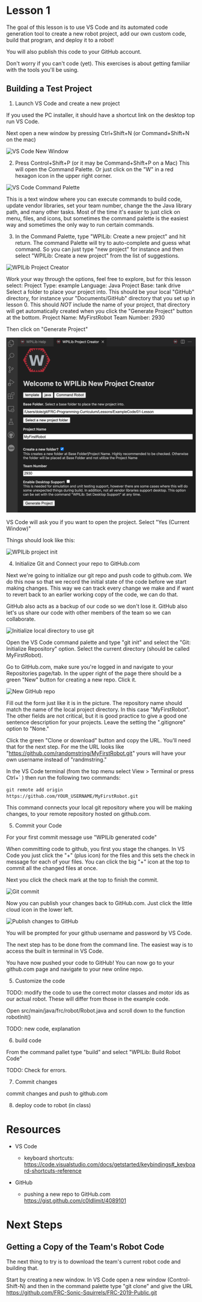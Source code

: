 # Lesson 1

The goal of this lesson is to use VS Code and its automated code
generation tool to create a new robot project, add our own custom
code, build that program, and deploy it to a robot!

You will also publish this code to your GitHub account.

Don't worry if you can't code (yet). This exercises is about getting
familiar with the tools you'll be using.

## Building a Test Project

1. Launch VS Code and create a new project

If you used the PC installer, it should have a shortcut link on the desktop top run VS Code.

Next open a new window by pressing Ctrl+Shift+N (or Command+Shift+N on the mac)

![VS Code New Window](https://raw.githubusercontent.com/randomstring/FRC-Programming-Curriculum/master/Lessons/imgs/VSCode_New_Window.png)

2. Press Control+Shift+P (or it may be Command+Shift+P on a Mac) This will open the Command Palette. Or just click on the "W" in a red hexagon icon in the upper right corner.

![VS Code Command Palette](https://raw.githubusercontent.com/randomstring/FRC-Programming-Curriculum/master/Lessons/imgs/Command_Palette.png)

This is a text window where you can execute commands to build code, update vendor libraries, set your team number, change the the Java library path, and many other tasks. Most of the time it's easier to just click on menu, files, and icons, but sometimes the command palette is the easiest way and sometimes the only way to run certain commands.

3. In the Command Palette, type "WPILib: Create a new project" and hit return.
   The command Palette will try to auto-complete and guess what command. So you can just type "new project" for instance and then select "WPILib: Create a new project" from the list of suggestions.

![WPILib Project Creator](https://raw.githubusercontent.com/randomstring/FRC-Programming-Curriculum/master/Lessons/imgs/WPILib_Project_Creator.png)

Work your way through the options, feel free to explore, but for this lesson select:
  Project Type: example
  Language: Java
  Project Base: tank drive
  Select a folder to place your project into. This should be your local "GitHub" directory, for instance your "Documents/GitHub" directory that you set up in lesson 0. This should *NOT* include the name of your project, that directory will get automatically created when you click the "Generate Project" button at the bottom.
  Project Name: MyFirstRobot
  Team Number: 2930
  
  Then click on "Generate Project"

![WPILib New Project](https://raw.githubusercontent.com/randomstring/FRC-Programming-Curriculum/master/Lessons/imgs/WPILib_New_Project.png)

VS Code will ask you if you want to open the project. Select "Yes (Current Window)"

Things should look like this:

![WPILib project init](https://raw.githubusercontent.com/randomstring/FRC-Programming-Curriculum/master/Lessons/imgs/WPILib_init.png)

4. Initialize Git and Connect your repo to GitHub.com

Next we're going to initialize our git repo and push code to github.com. We do this now so that we record the initial state of the code before we start making changes. This way we can track every change we make and if want to revert back to an earlier working copy of the code, we can do that.

GitHub also acts as a backup of our code so we don't lose it. GitHub also let's us share our code with other members of the team so we can collaborate.

![Initialize local directory to use git](https://raw.githubusercontent.com/randomstring/FRC-Programming-Curriculum/master/Lessons/imgs/Git_init.png)

Open the VS Code command palette and type "git init" and select the "Git: Initialize Repository" option. Select the current directory (should be called MyFirstRobot).

Go to GitHub.com, make sure you're logged in and navigate to your Repositories page/tab. In the upper right of the page there should be a green "New" button for creating a new repo. Click it.

![New GitHub repo](https://raw.githubusercontent.com/randomstring/FRC-Programming-Curriculum/master/Lessons/imgs/GitHub_new_repo.png)

Fill out the form just like it is in the picture. The repository name should match the name of the local project directory. In this case "MyFirstRobot". The other fields are not critical, but it is good practice to give a good one sentence description for your projects. Leave the setting the ".gitignore" option to "None."

Click the green "Clone or download" button and copy the URL. You'll need that for the next step. For me the URL looks like "https://github.com/randomstring/MyFirstRobot.git" yours will have your own username instead of "randmstring." 


In the VS Code terminal (from the top menu select View > Terminal or press Ctrl+` ) then run the following two commands:

`
git remote add origin https://github.com/YOUR_USERNAME/MyFirstRobot.git
`

This command connects your local git repository where you will be making changes, to your remote repository hosted on github.com. 

5. Commit your Code


For your first commit message use "WPILib generated code"

When committing code to github, you first you stage the changes. In VS Code you just click the "+" (plus icon) for the files and this sets the check in message for each of your files. You can click the big "+" icon at the top to commit all the changed files at once. 

Next you click the check mark at the top to finish the commit. 

![Git commit](https://raw.githubusercontent.com/randomstring/FRC-Programming-Curriculum/master/Lessons/imgs/VSCode_git_commit.png)

Now you can publish your changes back to GitHub.com. Just click the little cloud icon in the lower left.

![Publish changes to GitHub](https://raw.githubusercontent.com/randomstring/FRC-Programming-Curriculum/master/Lessons/imgs/VSCode_git_publish.png)

You will be prompted for your github username and password by VS Code.

The next step has to be done from the command line. The easiest way is to access the built in terminal in VS Code.


You have now pushed your code to GitHub! You can now go to your
github.com page and navigate to your new online repo.

5. Customize the code

TODO: modify the code to use the correct motor classes and motor ids as our actual robot. These will differ from those in the example code.

Open src/main/java/frc/robot/Robot.java and scroll down to the function robotInit()

TODO: new code, explanation

6. build code

From the command pallet type "build" and select "WPILib: Build Robot Code"

TODO: Check for errors. 

7. Commit changes

commit changes and push to github.com

8. deploy code to robot (in class)


# Resources

 - VS Code
   + keyboard shortcuts: https://code.visualstudio.com/docs/getstarted/keybindings#_keyboard-shortcuts-reference

 - GitHub
   + pushing a new repo to GitHub.com https://gist.github.com/c0ldlimit/4089101


# Next Steps

## Getting a Copy of the Team's Robot Code

The next thing to try is to download the team's current robot code and
building that.

Start by creating a new window. In VS Code open a new window
(Control-Shift-N) and then in the command palette type "git clone" and
give the URL
https://github.com/FRC-Sonic-Squirrels/FRC-2019-Public.git

